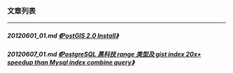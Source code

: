 ### 文章列表  
----  
##### 20120601_01.md   [《PostGIS 2.0 Install》](20120601_01.md)  
##### 20120607_01.md   [《PostgreSQL 黑科技 range 类型及 gist index 20x+ speedup than Mysql index combine query》](20120607_01.md)  
